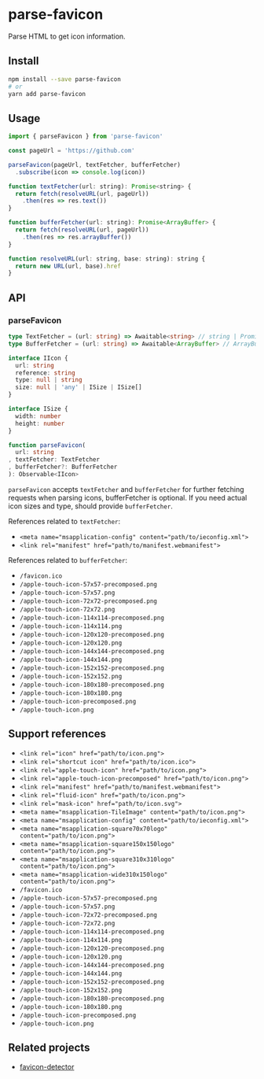 # parse-favicon
Parse HTML to get icon information.

## Install
```sh
npm install --save parse-favicon
# or
yarn add parse-favicon
```

## Usage
```js
import { parseFavicon } from 'parse-favicon'

const pageUrl = 'https://github.com'

parseFavicon(pageUrl, textFetcher, bufferFetcher)
  .subscribe(icon => console.log(icon))

function textFetcher(url: string): Promise<string> {
  return fetch(resolveURL(url, pageUrl))
    .then(res => res.text())
}

function bufferFetcher(url: string): Promise<ArrayBuffer> {
  return fetch(resolveURL(url, pageUrl))
    .then(res => res.arrayBuffer())
}

function resolveURL(url: string, base: string): string {
  return new URL(url, base).href
}
```

## API
### parseFavicon
```ts
type TextFetcher = (url: string) => Awaitable<string> // string | PromiseLike<string>
type BufferFetcher = (url: string) => Awaitable<ArrayBuffer> // ArrayBuffer | PromiseLike<ArrayBuffer>

interface IIcon {
  url: string
  reference: string
  type: null | string
  size: null | 'any' | ISize | ISize[]
}

interface ISize {
  width: number
  height: number
}

function parseFavicon(
  url: string
, textFetcher: TextFetcher
, bufferFetcher?: BufferFetcher
): Observable<IIcon>
```

`parseFavicon` accepts `textFetcher` and `bufferFetcher` for further fetching requests when parsing icons, bufferFetcher is optional.
If you need actual icon sizes and type, should provide `bufferFetcher`.

References related to `textFetcher`:
- `<meta name="msapplication-config" content="path/to/ieconfig.xml">`
- `<link rel="manifest" href="path/to/manifest.webmanifest">`

References related to `bufferFetcher`:
- `/favicon.ico`
- `/apple-touch-icon-57x57-precomposed.png`
- `/apple-touch-icon-57x57.png`
- `/apple-touch-icon-72x72-precomposed.png`
- `/apple-touch-icon-72x72.png`
- `/apple-touch-icon-114x114-precomposed.png`
- `/apple-touch-icon-114x114.png`
- `/apple-touch-icon-120x120-precomposed.png`
- `/apple-touch-icon-120x120.png`
- `/apple-touch-icon-144x144-precomposed.png`
- `/apple-touch-icon-144x144.png`
- `/apple-touch-icon-152x152-precomposed.png`
- `/apple-touch-icon-152x152.png`
- `/apple-touch-icon-180x180-precomposed.png`
- `/apple-touch-icon-180x180.png`
- `/apple-touch-icon-precomposed.png`
- `/apple-touch-icon.png`

## Support references
- `<link rel="icon" href="path/to/icon.png">`
- `<link rel="shortcut icon" href="path/to/icon.ico">`
- `<link rel="apple-touch-icon" href="path/to/icon.png">`
- `<link rel="apple-touch-icon-precomposed" href="path/to/icon.png">`
- `<link rel="manifest" href="path/to/manifest.webmanifest">`
- `<link rel="fluid-icon" href="path/to/icon.png">`
- `<link rel="mask-icon" href="path/to/icon.svg">`
- `<meta name="msapplication-TileImage" content="path/to/icon.png">`
- `<meta name="msapplication-config" content="path/to/ieconfig.xml">`
- `<meta name="msapplication-square70x70logo" content="path/to/icon.png">`
- `<meta name="msapplication-square150x150logo" content="path/to/icon.png">`
- `<meta name="msapplication-square310x310logo" content="path/to/icon.png">`
- `<meta name="msapplication-wide310x150logo" content="path/to/icon.png">`
- `/favicon.ico`
- `/apple-touch-icon-57x57-precomposed.png`
- `/apple-touch-icon-57x57.png`
- `/apple-touch-icon-72x72-precomposed.png`
- `/apple-touch-icon-72x72.png`
- `/apple-touch-icon-114x114-precomposed.png`
- `/apple-touch-icon-114x114.png`
- `/apple-touch-icon-120x120-precomposed.png`
- `/apple-touch-icon-120x120.png`
- `/apple-touch-icon-144x144-precomposed.png`
- `/apple-touch-icon-144x144.png`
- `/apple-touch-icon-152x152-precomposed.png`
- `/apple-touch-icon-152x152.png`
- `/apple-touch-icon-180x180-precomposed.png`
- `/apple-touch-icon-180x180.png`
- `/apple-touch-icon-precomposed.png`
- `/apple-touch-icon.png`

## Related projects
- [favicon-detector](https://github.com/BlackGlory/favicon-detector)
